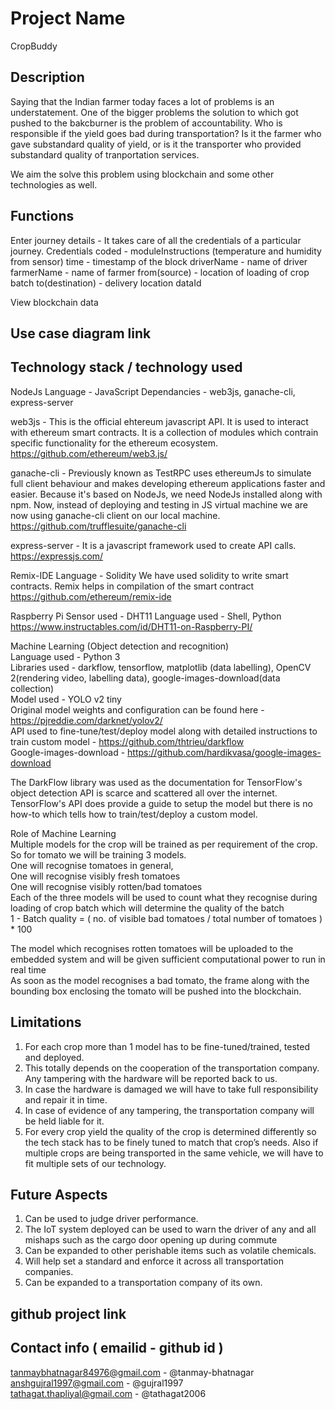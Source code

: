 # Project Name
CropBuddy

## Description
Saying that the Indian farmer today faces a lot of problems is an understatement. One of the bigger problems the solution to which got pushed to the bakcburner is the problem of accountability. Who is responsible if the yield goes bad during transportation? Is it the farmer who gave substandard quality of yield, or is it the transporter who provided substandard quality of tranportation services.

We aim the solve this problem using blockchain and some other technologies as well.

## Functions
Enter journey details - It takes care of all the credentials of a particular journey. Credentials coded - 
	moduleInstructions (temperature and humidity from sensor)
	time - timestamp of the block
	driverName - name of driver
	farmerName - name of farmer
	from(source) - location of loading of crop batch
	to(destination) - delivery location
	dataId 

View blockchain data

## Use case diagram link

## Technology stack / technology used
NodeJs
Language - JavaScript
Dependancies - web3js, ganache-cli, express-server

web3js - This is the official ehtereum javascript API. It is used to interact with ethereum smart contracts. It is a collection of modules which contrain specific functionality for the ethereum ecosystem.
https://github.com/ethereum/web3.js/

ganache-cli - Previously known as TestRPC uses ethereumJs to simulate full client behaviour and makes developing ethereum applications faster and easier. Because it's based on NodeJs, we need NodeJs installed along with npm. Now, instead of deploying and testing in JS virtual machine we are now using ganache-cli client on our local machine.
https://github.com/trufflesuite/ganache-cli

express-server - It is a javascript framework used to create API calls. 
https://expressjs.com/

Remix-IDE
Language - Solidity
We have used solidity to write smart contracts. Remix helps in compilation of the smart contract
https://github.com/ethereum/remix-ide

Raspberry Pi
Sensor used - DHT11 
Language used - Shell, Python
https://www.instructables.com/id/DHT11-on-Raspberry-PI/


Machine Learning (Object detection and recognition) <br>
Language used - Python 3 <br>
Libraries used - darkflow, tensorflow, matplotlib (data labelling), OpenCV 2(rendering video, labelling data), google-images-download(data collection) <br>
Model used - YOLO v2 tiny <br>
Original model weights and configuration can be found here - https://pjreddie.com/darknet/yolov2/ <br>
API used to fine-tune/test/deploy model along with detailed instructions to train custom model - https://github.com/thtrieu/darkflow <br>
Google-images-download - https://github.com/hardikvasa/google-images-download <br>

The DarkFlow library was used as the documentation for TensorFlow's object detection API is scarce and scattered all over the internet. <br>
TensorFlow's API does provide a guide to setup the model but there is no how-to which tells how to train/test/deploy a custom model. <br>

Role of Machine Learning <br>
Multiple models for the crop will be trained as per requirement of the crop. <br>
So for tomato we will be training 3 models. <br>
One will recognise tomatoes in general, <br>
One will recognise visibly fresh tomatoes <br>
One will recognise visibly rotten/bad tomatoes <br>
Each of the three models will be used to count what they recognise during loading of crop batch which will determine the quality of the batch <br>
1 - Batch quality = ( no. of visible bad tomatoes / total number of tomatoes ) * 100 <br>

The model which recognises rotten tomatoes will be uploaded to the embedded system and will be given sufficient computational power to run in real time <br>
As soon as the model recognises a bad tomato, the frame along with the bounding box enclosing the tomato will be pushed into the blockchain. <br>



## Limitations
1. For each crop more than 1 model has to be fine-tuned/trained, tested and deployed. <br>
2. This totally depends on the cooperation of the transportation company. Any tampering with the hardware will be reported back to us. <br>
3. In case the hardware is damaged we will have to take full responsibility and repair it in time. <br>
4. In case of evidence of any tampering, the transportation company will be held liable for it. <br>
5. For every crop yield the quality of the crop is determined differently so the tech stack has to be finely tuned to match that crop’s needs. Also if multiple crops are being transported in the same vehicle, we will have to fit multiple sets of our technology. <br>


## Future Aspects
1. Can be used to judge driver performance. <br>
2. The IoT system deployed can be used to warn the driver of any and all mishaps such as the cargo door opening up during commute
3. Can be expanded to other perishable items such as volatile chemicals. <br>
4. Will help set a standard and enforce it across all transportation companies. <br>
5. Can be expanded to a transportation company of its own. <br>


## github project link

## Contact info ( emailid - github id )

tanmaybhatnagar84976@gmail.com - @tanmay-bhatnagar <br>
anshgujral1997@gmail.com - @gujral1997 <br>
tathagat.thapliyal@gmail.com - @tathagat2006 <br>
